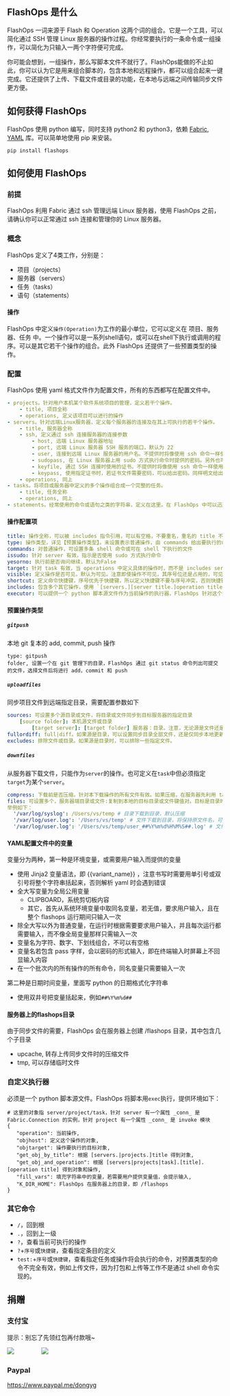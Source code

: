 
## FlashOps 是什么

FlashOps 一词来源于 Flash 和 Operation 这两个词的组合。它是一个工具，可以简化通过 SSH 管理 Linux 服务器的操作过程。你经常要执行的一条命令或一组操作，可以简化为只输入一两个字符便可完成。

你可能会想到，一组操作，那么写脚本文件不就行了。FlashOps能做的不止如此，你可以认为它是用来组合脚本的，包含本地和远程操作，都可以组合起来一键完成。它还提供了上传、下载文件或目录的功能，在本地与远端之间传输同步文件更方便。


## 如何获得 FlashOps

FlashOps 使用 python 编写，同时支持 python2 和 python3，依赖 [Fabric](https://pypi.org/project/Fabric/), [YAML](https://pypi.org/project/PyYAML/) 库。可以简单地使用 pip 来安装。

```
pip install flashops
```


## 如何使用 FlashOps

### 前提

FlashOps 利用 Fabric 通过 ssh 管理远端 Linux 服务器，使用 FlashOps 之前，请确认你可以正常通过 ssh 连接和管理你的 Linux 服务器。

### 概念

FlashOps 定义了4类工作，分别是：

- 项目（projects）
- 服务器（servers）
- 任务（tasks）
- 语句（statements）

#### 操作

FlashOps 中定义`操作(Operation)`为工作的最小单位，它可以定义在 项目、服务器、任务 中。一个操作可以是一系列shell语句，或可以在shell下执行或调用的程序。可以是其它若干个操作的组合。此外 FlashOps 还提供了一些预置类型的操作。

### 配置

FlashOps 使用 yaml 格式文件作为配置文件，所有的东西都写在配置文件中。

```yaml
- projects。针对用户本机某个软件系统项目的管理，定义若干个操作。
    - title, 项目全称
    - operations, 定义该项目可以进行的操作
- servers。针对远端Linux服务器，定义每个服务器的连接及在其上可执行的若干个操作。
    - title, 服务器全称
    - ssh, 定义通过 ssh 连接服务器的连接参数
        - host, 远端 Linux 服务器地址
        - port, 远端 Linux 服务器 SSH 服务的端口，默认为 22
        - user, 连接到远端 Linux 服务器的用户名。不提供时将像使用 ssh 命令一样使用默认用户名
        - sudopass, 在 Linux 服务器上用 sudo 方式执行命令时提供的密码。另外也可以在命令中给出（明文给出显然不安全），可以在命令中使用变量，关于变量的使用见后面章节说明。也可在命令执行时交互式提供密码。
        - keyfile, 通过 SSH 连接时使用的证书。不提供时将像使用 ssh 命令一样使用 .ssh 目录下默认证书
        - keypass, 使用指定证书时，若证书文件需要密码，可以给出密码。同样明文给出是不安全的，可以使用变量。
    - operations, 同上
- tasks。将项目或服务器中定义的多个操作组合成一个完整的任务。
    - title, 任务全称
    - operations, 同上
- statements。经常使用的命令或语句之类的字符串，定义在这里。在 FlashOps 中可以迅速列出，并过滤，方便查阅，可复制使用。
```

#### 操作配置项

```yaml
title: 操作全称，可以被 includes 指令引用，可以有空格，不要重名，重名的 title 不光在引用时，在使用时也无法分辨它们
type: 操作类型，详见【预置操作类型】。未设置表示普通操作，由 commands 给出要执行的命令
commands: 对普通操作，可设置多条 shell 命令或可在 shell 下执行的文件
issudo: 针对 server 有效，指示是否使用 sudo 方式执行命令
yesorno: 执行前是否询问继续，默认为False
target: 针对 task 有效，当 operations 中定义具体的操作时，而不是 includes servers 或 projects 中的操作时，需要给出操作在哪里执行，哪个 project 或 server。使用 [servers.|projects.]title 形式给出
visible: 定义操作是否可见，默认为可见。注意即使操作不可见，其序号位还是占用的，可见的操作序号会不连续。输入此不可见操作的序号仍然可以执行它。不可见的意义在于它几乎是不会直接执行的，主要是用于被其它操作引用
shortcut: 定义命令快捷键，序号优先于快捷键，所以定义快捷键不要与序号冲突，否则快捷键无效。可以使用两个大写字母（序号只会是小写字母），即不会冲突，也容易记忆和输入
includes: 包含多个其它操作，使用 `[servers.][server title.]operation title` 的形式代表某个操作，例如 [servers.vs28.restartwww1, servers.vs28.restartwww2] 表示包含 vs28 服务器的两个 restartwww 操作。在 Server 内的 includes 定义，可以省略写 `servers` 和 `server title`
executor: 可以提供一个 python 脚本源文件作为当前操作的执行器，FlashOps 针对这个操作将不执行任何工作，仅调用执行器，详见【自定义执行器】
```

#### 预置操作类型

##### `gitpush`

本地 git 复本的 add, commit, push 操作

```
type: gitpush
folder, 设置一个在 git 管理下的目录，FlashOps 通过 git status 命令列出可提交的文件，选择文件后将进行 add，commit 和 push
```

##### `uploadfiles`

同步项目文件到远端指定目录，需要配置参数如下

```yaml
sources: 可设置多个源目录或文件，将目录或文件同步到目标服务器的指定目录
    [source folder]: 本机源文件或目录
        [target server]: [target folder] 服务器：目录。注意，无论源是文件还是目录，目标都需要给出一个目录名，而非文件名，若目录不存在会尝试创建。也就是说在同步文件时，目的文件名是与源文件名相同的
fullordiff: full|diff。如果源是目录，可以设置同步目录全部文件，还是仅同步本地更新的文件，默认为 diff。当源是目录时，目录名以斜杠结尾表示同步目录里面的内容，不包含目录本身，当目录名不以斜杠结尾时表示同步目录本身。源目录中文件是否更新的判断依据是文件的修改时间要晚于远端此文件的修改时间，或文件大小不同。
excludes: 排除文件或目录。如果源是目录时，可以排除一些指定文件。
```

##### `downfiles`

从服务器下载文件，只能作为`server`的操作。也可定义在`task`中但必须指定`target`为某个`server`。

```yaml
compress: 下载前是否压缩，针对本下载操作的所有文件有效。如果压缩，在服务器先利用 tar 压缩到 /flashops/tmp 目录中再下载。源是目录时一定会先压缩再下载。
files: 可设置多个，服务器端目录或文件:复制到本地的目标目录或文件键值对。目标是目录时，文件名与原文件相同，目标是文件时，若文件已存在会覆盖。源是目录时，目标必须是目录。源是文件时，目标可以不是文件而是目录。所以，若不改变文件名，目标总是可以写目录名。
举例如下：
  '/var/log/syslog': /Users/vs/temp # 目录下载到目录，默认压缩
  '/var/log/user.log': '/Users/vs/temp' # 文件下载到目录，将保持原文件名，可指定是否压缩
  '/var/log/user.log': '/Users/vs/temp/user_##%Y%m%d%H%M%S##.log' # 文件下载到文件，可指定是否压缩，文件名中可使用变量
```

#### YAML配置文件中的变量

变量分为两种，第一种是环境变量，或需要用户输入而提供的变量

- 使用 Jinja2 变量语法，即 {{variant_name}} ，注意书写时需要用单引号或双引号将整个字符串括起来，否则解析 yaml 时会遇到错误
- 全大写变量为全局公用变量
    - CLIPBOARD，系统剪切板内容
    - 其它，首先从系统环境变量中取同名变量，若无值，要求用户输入，且在整个 flashops 运行期间只输入一次
- 除全大写以外为普通变量，在运行时根据需要要求用户输入，并且每次运行都需要输入，而不像全局变量那样只需输入一次
- 变量名为字符、数字、下划线组合，不可以有空格
- 变量名若包含 pass 字样，会以密码的形式输入，即在终端输入时屏幕上不回显输入内容
- 在一个批次内的所有操作的所有命令，同名变量只需要输入一次

第二种是日期时间变量，里面写 python 的日期格式化字符串

- 使用双井号把变量括起来，例如`##%Y%m%d##`

#### 服务器上的flashops目录

由于同步文件的需要，FlashOps 会在服务器上创建 /flashops 目录，其中包含几个子目录

- upcache, 转存上传同步文件时的压缩文件
- tmp, 可以存储临时文件


### 自定义执行器

必须是一个 python 脚本源文件。FlashOps 将脚本用`exec`执行，提供环境如下：

```
# 这里的对象指 server/project/task，针对 server 有一个属性 _conn_ 是 Fabric.Connection 的实例，针对 project 有一个属性 _conn_ 是 invoke 模块
{
   "operation": 当前操作,
   "objhost": 定义这个操作的对象,
   "objtarget": 操作要执行的目标对象,
   "get_obj_by_title": 根据 [servers.|projects.]title 得到对象,
   "get_obj_and_operation": 根据 [servers|projects|task].[title].[operation title] 得到对象和操作,
   "fill_vars": 填充字符串中的变量，若需要用户提供变量值，会提示输入,
   "K_DIR_HOME": FlashOps 在服务器上的目录，即 /flashops
}
```


### 其它命令

- `/`，回到根
- `.`，回到上一级
- `?`，查看当前可执行的操作
- `?`+`序号`或`快捷键`，查看指定条目的定义
- `test:`+`序号`或`快捷键`，查看指定任务或操作将会执行的命令，对预置类型的命令不完全有效，例如上传文件，因为打包和上传等工作不是通过 shell 命令实现的。


## 捐赠

### 支付宝

提示：别忘了先领红包再付款哦~

![](alipay_hb.png)&nbsp;　　　　&nbsp;![](alipay_qr.png)

### Paypal

https://www.paypal.me/dongyg
